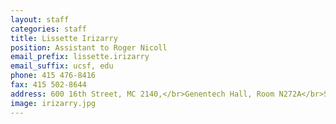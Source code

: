 ```yaml
---
layout: staff
categories: staff
title: Lissette Irizarry
position: Assistant to Roger Nicoll
email_prefix: lissette.irizarry
email_suffix: ucsf, edu
phone: 415 476-8416
fax: 415 502-8644
address: 600 16th Street, MC 2140,</br>Genentech Hall, Room N272A</br>San Francisco, CA 94158-2140</br>
image: irizarry.jpg
---
```





